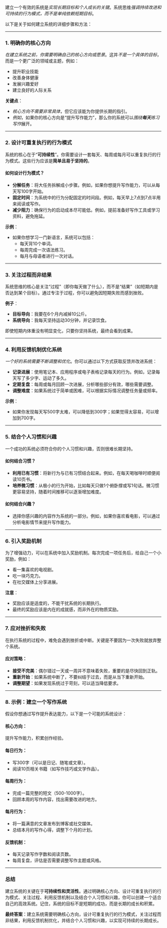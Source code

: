 建立一个有效的系统是*实现长期目标和个人成长的关键*。系统思维*强调持续改进和可持续的行为模式，而不是单纯依赖短期目标*。

以下是关于如何建立系统的详细步骤和方法：

---

### 1. 明确你的核心方向
*在建立系统之前，你需要明确自己的核心方向或愿景*。这并*不是一个具体的目标*，而是一个更广泛的领域或主题，例如：
- 提升职业技能
- 改善身体健康
- 发展兴趣爱好
- 建立良好的人际关系

**关键点**：
- *核心方向不需要非常具体*，但它应该能为你提供长期的指引。
- *例如*，如果你的核心方向是“提升写作能力”，那么你的系统可以*围绕**每天**练习写作*展开。

---

### 2. 设计可重复执行的行为模式
系统的核心在于“**可持续性**”。你需要设计一套每天、每周或每月可以重复执行的行为模式。这些行为应该是**简单且易于坚持的**。

#### 如何设计行为模式？
- **分解任务**：将大任务拆解成小步骤。例如，如果你想提升写作能力，可以从每天写100字开始。
- **固定时间**：为系统中的行为分配固定的时间段。例如，每天早上7点到7点半用来阅读或写作。
- **减少阻力**：确保行为的启动成本尽可能低。例如，提前准备好写作工具或学习资料，避免拖延。

**示例**：
- 如果你想学习一门新语言，系统可以包括：
  - 每天背10个单词。
  - 每周完成一次语法练习。
  - 每月与母语者进行一次对话。

---

### 3. 关注过程而非结果
系统思维的核心是关注“过程”（即你每天做了什么），而不是“结果”（如短期内是否达到某个目标）。通过专注于过程，你可以避免因短期失败而感到挫败。

**例子**：
- **目标导向**：我要在6个月内减掉10公斤。
- **系统导向**：我每天坚持运动30分钟，并记录饮食。

即使短期内体重没有明显变化，只要你坚持系统，最终会看到成果。

---

### 4. 利用反馈机制优化系统
*一个好的系统需要不断调整和优化*。你可以通过以下方式获取反馈并改进系统：
- **记录进展**：使用笔记本、应用程序或电子表格记录每天的行为。例如，记录每天写了多少字、运动了多久。
- **定期复盘**：每周或每月回顾一次进展，分析哪些部分有效，哪些需要调整。
- **调整难度**：如果系统过于简单或困难，可以根据实际情况调整任务量或频率。

**示例**：
- 如果你发现每天写500字太难，可以降低到300字；如果觉得太容易，可以增加到700字。

---

### **5. 结合个人习惯和兴趣**
一个成功的系统必须符合你的个人习惯和兴趣，否则很难长期坚持。

#### **如何结合习惯？**
- **利用已有习惯**：将新行为与已有习惯结合起来。例如，在每天喝咖啡时顺便阅读10页书。
- **培养微习惯**：从极小的行为开始，比如每天只做1个俯卧撑或写1句话。微习惯更容易坚持，随着时间推移可以逐渐增加难度。

#### **如何结合兴趣？**
- 选择你感兴趣的内容作为系统的一部分。例如，如果你喜欢看电影，可以通过分析电影情节来提升写作能力。

---

### **6. 引入奖励机制**
为了增强动力，可以在系统中加入奖励机制。每次完成一项任务后，给自己一个小奖励，例如：
- 看一集喜欢的电视剧。
- 吃一块巧克力。
- 在社交媒体上分享进展。

**注意**：
- 奖励应该是适度的，不能干扰系统的长期执行。
- 最终的奖励应该是内在的成就感，而非外在的物质奖励。

---

### **7. 应对挫折和失败**
在执行系统的过程中，难免会遇到挫折或中断。关键是不要因为一次失败就放弃整个系统。

#### **应对策略**：
- **接受不完美**：偶尔错过一天或一周并不意味着失败，重要的是尽快回到正轨。
- **重新开始**：如果系统中断了，不要纠结于过去，而是从当下重新开始。
- **调整期望**：如果发现系统过于苛刻，可以适当降低要求。

---

### **8. 示例：建立一个写作系统**
假设你想通过写作提升表达能力，以下是一个可能的系统设计：

#### **核心方向**：
提升写作能力，积累创作经验。

#### **每日行为**：
- 写300字（可以是日记、随笔或文章）。
- 阅读10页相关书籍（如写作技巧或文学作品）。

#### **每周行为**：
- 完成一篇完整的短文（500-1000字）。
- 回顾本周的写作内容，找出需要改进的地方。

#### **每月行为**：
- 将一篇满意的文章发布到博客或社交媒体。
- 总结本月的写作心得，调整下个月的计划。

#### **反馈机制**：
- 每天记录写作字数和阅读页数。
- 每周复盘，评估是否需要调整写作主题或风格。

---

### **总结**

建立系统的关键在于**可持续性和灵活性**。通过明确核心方向、设计可重复执行的行为模式、关注过程、利用反馈机制以及结合个人习惯和兴趣，你可以创建一个适合自己的高效系统。记住，系统的目标不是短期的成功，而是长期的成长和积累。

**最终答案**：建立系统需要明确核心方向，设计可重复执行的行为模式，关注过程而非结果，利用反馈机制优化，并结合个人习惯和兴趣，以实现可持续的长期成长。